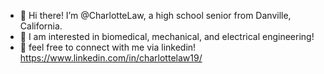 - 👋 Hi there! I’m @CharlotteLaw, a high school senior from Danville, California. 
- 👀 I am interested in biomedical, mechanical, and electrical engineering!
- 💞️ feel free to connect with me via linkedin! https://www.linkedin.com/in/charlottelaw19/

<!---
CharlotteLaw/CharlotteLaw is a ✨ special ✨ repository because its `README.md` (this file) appears on your GitHub profile.
You can click the Preview link to take a look at your changes.
--->
